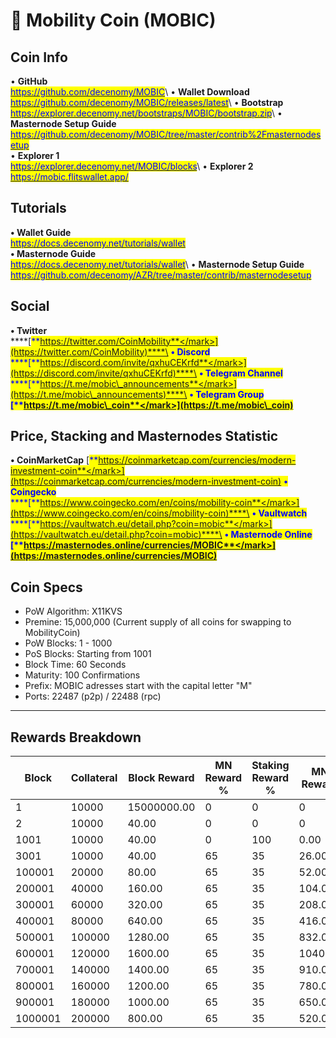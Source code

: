 # 🔸 Mobility Coin (MOBIC)

## Coin Info

• **GitHub**\
[<mark style="color:blue;">https://github.com/decenomy/MOBIC</mark>](https://github.com/decenomy/MOBIC)<mark style="color:blue;"></mark>\ <mark style="color:blue;"></mark>• **Wallet Download**\
[<mark style="color:blue;">https://github.com/decenomy/MOBIC/releases/latest</mark>](https://github.com/decenomy/MOBIC/releases/latest)<mark style="color:blue;"></mark>\ <mark style="color:blue;"></mark>• **Bootstrap**\
[<mark style="color:blue;">https://explorer.decenomy.net/bootstraps/MOBIC/bootstrap.zip</mark>](https://explorer.decenomy.net/bootstraps/MOBIC/bootstrap.zip)<mark style="color:blue;"></mark>\ <mark style="color:blue;"></mark>• **Masternode Setup Guide**\
[<mark style="color:blue;">https://github.com/decenomy/MOBIC/tree/master/contrib%2Fmasternodesetup</mark>](https://github.com/decenomy/MOBIC/tree/master/contrib%2Fmasternodesetup)\
• **Explorer 1** \
[<mark style="color:blue;">https://explorer.decenomy.net/MOBIC/blocks</mark>](https://explorer.decenomy.net/MOBIC/blocks)<mark style="color:blue;"></mark>\ <mark style="color:blue;"></mark>• **Explorer 2**\
[<mark style="color:blue;">https://mobic.flitswallet.app/</mark>](https://mobic.flitswallet.app/)<mark style="color:blue;"></mark>

## Tutorials

**• Wallet Guide**\
[<mark style="color:blue;">https://docs.decenomy.net/tutorials/wallet</mark>](../tutorials/wallet/)\
**• Masternode Guide**\
[<mark style="color:blue;">https://docs.decenomy.net/tutorials/wallet</mark>](../tutorials/wallet/)<mark style="color:blue;"></mark>\ <mark style="color:blue;"></mark>• **Masternode Setup Guide**\
[<mark style="color:blue;">https://github.com/decenomy/AZR/tree/master/contrib/masternodesetup</mark>](https://github.com/decenomy/AZR/tree/master/contrib/masternodesetup)

## Social

**• Twitter**\
****[<mark style="color:blue;">**https://twitter.com/CoinMobility**</mark>](https://twitter.com/CoinMobility)****\
**• Discord**\
****[<mark style="color:blue;">**https://discord.com/invite/qxhuCEKrfd**</mark>](https://discord.com/invite/qxhuCEKrfd)****\
**• Telegram Channel**\
****[<mark style="color:blue;">**https://t.me/mobic\_announcements**</mark>](https://t.me/mobic\_announcements)****\
**• Telegram Group**\
****[<mark style="color:blue;">**https://t.me/mobic\_coin**</mark>](https://t.me/mobic\_coin)<mark style="color:blue;">****</mark>

## Price, Stacking and Masternodes Statistic

**• CoinMarketCap**                                         [<mark style="color:blue;">**https://coinmarketcap.com/currencies/modern-investment-coin**</mark>](https://coinmarketcap.com/currencies/modern-investment-coin)                                                                                   **• Coingecko**\
****[<mark style="color:blue;">**https://www.coingecko.com/en/coins/mobility-coin**</mark>](https://www.coingecko.com/en/coins/mobility-coin)****\
**• Vaultwatch**\
****[<mark style="color:blue;">**https://vaultwatch.eu/detail.php?coin=mobic**</mark>](https://vaultwatch.eu/detail.php?coin=mobic)****\
**• Masternode Online**\
****[<mark style="color:blue;">**https://masternodes.online/currencies/MOBIC**</mark>](https://masternodes.online/currencies/MOBIC)<mark style="color:blue;">****</mark>

## Coin Specs

* PoW Algorithm: X11KVS
* Premine: 15,000,000 (Current supply of all coins for swapping to MobilityCoin)
* PoW Blocks: 1 - 1000
* PoS Blocks: Starting from 1001
* Block Time: 60 Seconds
* Maturity: 100 Confirmations
* Prefix: MOBIC adresses start with the capital letter "M"
* Ports: 22487 (p2p) / 22488 (rpc)



***

## Rewards Breakdown

| Block   | Collateral | Block Reward | MN Reward % | Staking Reward % | MN Reward | Staker Reward |
| ------- | ---------- | ------------ | ----------- | ---------------- | --------- | ------------- |
| 1       | 10000      | 15000000.00  | 0           | 0                | 0         | 0             |
| 2       | 10000      | 40.00        | 0           | 0                | 0         | 0             |
| 1001    | 10000      | 40.00        | 0           | 100              | 0.00      | 40.00         |
| 3001    | 10000      | 40.00        | 65          | 35               | 26.00     | 14.00         |
| 100001  | 20000      | 80.00        | 65          | 35               | 52.00     | 28.00         |
| 200001  | 40000      | 160.00       | 65          | 35               | 104.00    | 56.00         |
| 300001  | 60000      | 320.00       | 65          | 35               | 208.00    | 112.00        |
| 400001  | 80000      | 640.00       | 65          | 35               | 416.00    | 224.00        |
| 500001  | 100000     | 1280.00      | 65          | 35               | 832.00    | 448.00        |
| 600001  | 120000     | 1600.00      | 65          | 35               | 1040.00   | 560.00        |
| 700001  | 140000     | 1400.00      | 65          | 35               | 910.00    | 490.00        |
| 800001  | 160000     | 1200.00      | 65          | 35               | 780.00    | 420.00        |
| 900001  | 180000     | 1000.00      | 65          | 35               | 650.00    | 350.00        |
| 1000001 | 200000     | 800.00       | 65          | 35               | 520.00    | 280.00        |
